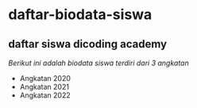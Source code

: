 daftar-biodata-siswa
==
daftar siswa dicoding academy
--
*Berikut ini adalah biodata siswa terdiri dari 3 angkatan*
- Angkatan 2020
- Angkatan 2021
- Angkatan 2022
